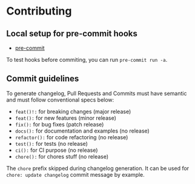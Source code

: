 # Contributing

## Local setup for pre-commit hooks

- [pre-commit](https://pre-commit.com/#install)

To test hooks before commiting, you can run `pre-commit run -a`.

## Commit guidelines

To generate changelog, Pull Requests and Commits must have semantic and must follow conventional specs below:

- `feat()!:` for breaking changes (major release)
- `feat():` for new features (minor release)
- `fix():` for bug fixes (patch release)
- `docs():` for documentation and examples (no release)
- `refactor():` for code refactoring (no release)
- `test():` for tests (no release)
- `ci():` for CI purpose (no release)
- `chore():` for chores stuff (no release)

The `chore` prefix skipped during changelog generation. It can be used for `chore: update changelog` commit message by
example.
